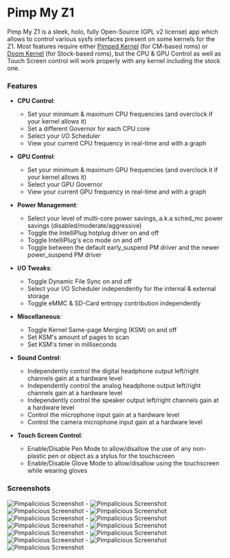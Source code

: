 Pimp My Z1
==========

Pimp My Z1 is a sleek, holo, fully Open-Source (GPL v2 license) app which allows to control various sysfs interfaces present on some kernels for the Z1.
Most features require either [Pimped Kernel](http://forum.xda-developers.com/showthread.php?t=2660679) (for CM-based roms) or [Doom Kernel](http://forum.xda-developers.com/showthread.php?t=2448613) (for Stock-based roms), but the CPU & GPU Control as well as Touch Screen control will work properly with any kernel including the stock one.


### Features

- __CPU Control__: 
  - Set your minimum & maximum CPU frequencies (and overclock if your kernel allows it)
  - Set a different Governor for each CPU core
  - Select your I/O Scheduler
  - View your current CPU frequency in real-time and with a graph


- __GPU Control__: 

  - Set your minimum & maximum GPU frequencies (and overclock it if your kernel allows it)
  - Select your GPU Governor
  - View your current GPU frequency in real-time and with a graph


- __Power Management__: 

  - Select your level of multi-core power savings, a.k.a sched_mc power savings (disabled/moderate/aggressive)
  - Toggle the IntelliPlug hotplug driver on and off
  - Toggle IntelliPlug's eco mode on and off
  - Toggle between the default early_suspend PM driver and the newer power_suspend PM driver


- __I/O Tweaks__:

  - Toggle Dynamic File Sync on and off
  - Select your I/O Scheduler independently for the internal & external storage
  - Toggle eMMC & SD-Card entropy contribution independently


- __Miscellaneous__:

  - Toggle Kernel Same-page Merging (KSM) on and off
  - Set KSM's amount of pages to scan
  - Set KSM's timer in milliseconds


- __Sound Control__:

  - Independently control the digital headphone output left/right channels gain at a hardware level
  - Independently control the analog headphone output left/right channels gain at a hardware level
  - Independently control the speaker output left/right channels gain at a hardware level 
  - Control the microphone input gain at a hardware level
  - Control the camera microphone input gain at a hardware level


- __Touch Screen Control__:

  - Enable/Disable Pen Mode to allow/disallow the use of any non-plastic pen or object as a stylus for the touchscreen
  - Enable/Disable Glove Mode to allow/disallow using the touchscreen while wearing gloves




### Screenshots
![Pimpalicious Screenshot](http://i.imgur.com/SWmf3yh.png) - ![Pimpalicious Screenshot](http://i.imgur.com/zkelHsZ.png) ![Pimpalicious Screenshot](http://i.imgur.com/tSygF8R.png) - ![Pimpalicious Screenshot](http://i.imgur.com/ZZLZApg.png) ![Pimpalicious Screenshot](http://i.imgur.com/na7yUtw.png) - ![Pimpalicious Screenshot](http://i.imgur.com/XdEF3Ex.png) ![Pimpalicious Screenshot](http://i.imgur.com/mISVpbe.png) - ![Pimpalicious Screenshot](http://i.imgur.com/lEktpra.png) ![Pimpalicious Screenshot](http://i.imgur.com/qqfnmEv.png) - ![Pimpalicious Screenshot](http://i.imgur.com/3uyzeAq.png) ![Pimpalicious Screenshot](http://i.imgur.com/pJoyfo2.png) - ![Pimpalicious Screenshot](http://i.imgur.com/RrmYZT9.png) ![Pimpalicious Screenshot](http://i.imgur.com/8bDUYiU.png)
